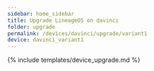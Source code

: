 ```yaml
---
sidebar: home_sidebar
title: Upgrade LineageOS on davinci
folder: upgrade
permalink: /devices/davinci/upgrade/variant1
device: davinci_variant1
---
```

{% include templates/device_upgrade.md %}
